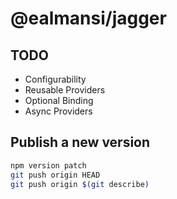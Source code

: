 # @ealmansi/jagger

## TODO

- Configurability
- Reusable Providers
- Optional Binding
- Async Providers

## Publish a new version

```sh
npm version patch
git push origin HEAD
git push origin $(git describe)
```
